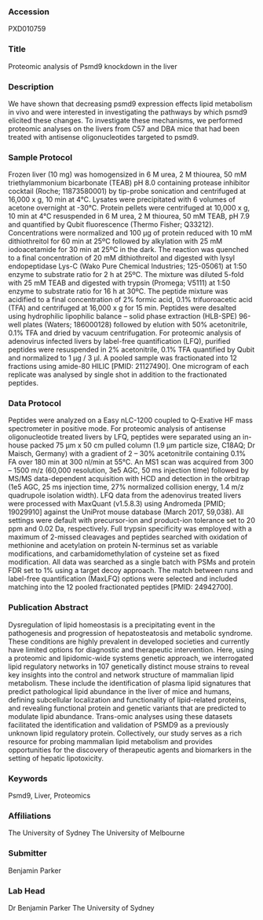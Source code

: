 ### Accession
PXD010759

### Title
Proteomic analysis of Psmd9 knockdown in the liver

### Description
We have shown that decreasing psmd9 expression effects lipid metabolism in vivo and were interested in investigating the pathways by which psmd9 elicited these changes. To investigate these mechanisms, we performed proteomic analyses on the livers from C57 and DBA mice that had been treated with antisense oligonucleotides targeted to psmd9.

### Sample Protocol
Frozen liver (10 mg) was homogensized in 6 M urea, 2 M thiourea, 50 mM triethylammonium bicarbonate (TEAB) pH 8.0 containing protease inhibitor cocktail (Roche; 11873580001) by tip-probe sonication and centrifuged at 16,000 x g, 10 min at 4°C. Lysates were precipitated with 6 volumes of acetone overnight at -30°C. Protein pellets were centrifuged at 10,000 x g, 10 min at 4°C resuspended in 6 M urea, 2 M thiourea, 50 mM TEAB, pH 7.9 and quantified by Qubit fluorescence (Thermo Fisher; Q33212). Concentrations were normalized and 100 µg of protein reduced with 10 mM dithiothreitol for 60 min at 25ºC followed by alkylation with 25 mM iodoacetamide for 30 min at 25ºC in the dark. The reaction was quenched to a final concentration of 20 mM dithiothreitol and digested with lysyl endopeptidase Lys-C (Wako Pure Chemical Industries; 125-05061) at 1:50 enzyme to substrate ratio for 2 h at 25ºC. The mixture was diluted 5-fold with 25 mM TEAB and digested with trypsin (Promega; V5111) at 1:50 enzyme to substrate ratio for 16 h at 30ºC. The peptide mixture was acidified to a final concentration of 2% formic acid, 0.1% trifuoroacetic acid (TFA) and centrifuged at 16,000 x g for 15 min. Peptides were desalted using hydrophilic lipophilic balance – solid phase extraction (HLB-SPE) 96-well plates (Waters; 186000128) followed by elution with 50% acetonitrile, 0.1% TFA and dried by vacuum centrifugation. For proteomic analysis of adenovirus infected livers by label-free quantification (LFQ), purified peptides were resuspended in 2% acetonitrile, 0.1% TFA quantified by Qubit and normalized to 1 µg / 3 µl. A pooled sample was fractionated into 12 fractions using amide-80 HILIC [PMID: 21127490]. One microgram of each replicate was analysed by single shot in addition to the fractionated peptides.

### Data Protocol
Peptides were analyzed on a Easy nLC-1200 coupled to Q-Exative HF mass spectrometer in positive mode. For proteomic analysis of antisense oligonucleotide treated livers by LFQ, peptides were separated using an in-house packed 75 μm x 50 cm pulled column (1.9 μm particle size, C18AQ; Dr Maisch, Germany) with a gradient of 2 – 30% acetonitrile containing 0.1% FA over 180 min at 300 nl/min at 55°C. An MS1 scan was acquired from 300 – 1500 m/z (60,000 resolution, 3e5 AGC, 50 ms injection time) followed by MS/MS data-dependent acquisition with HCD and detection in the orbitrap (1e5 AGC, 25 ms injection time, 27% normalized collision energy, 1.4 m/z quadrupole isolation width). LFQ data from the adenovirus treated livers were processed with MaxQuant (v1.5.8.3) using Andromeda [PMID; 19029910] against the UniProt mouse database (March 2017, 59,038). All settings were default with precursor-ion and product-ion tolerance set to 20 ppm and 0.02 Da, respectively. Full trypsin specificity was employed with a maximum of 2-missed cleavages and peptides searched with oxidation of methionine and acetylation on protein N-terminus set as variable modifications, and carbamidomethylation of cysteine set as fixed modification. All data was searched as a single batch with PSMs and protein FDR set to 1% using a target decoy approach. The match between runs and label-free quantification (MaxLFQ) options were selected and included matching into the 12 pooled fractionated peptides [PMID: 24942700].

### Publication Abstract
Dysregulation of lipid homeostasis is a precipitating event in the pathogenesis and progression of hepatosteatosis and metabolic syndrome. These conditions are highly prevalent in developed societies and currently have limited options for diagnostic and therapeutic intervention. Here, using a proteomic and lipidomic-wide systems genetic approach, we interrogated lipid regulatory networks in 107 genetically distinct mouse strains to reveal key insights into the control and network structure of mammalian lipid metabolism. These include the identification of plasma lipid signatures that predict pathological lipid abundance in the liver of mice and humans, defining subcellular localization and functionality of lipid-related proteins, and revealing functional protein and genetic variants that are predicted to modulate lipid abundance. Trans-omic analyses using these datasets facilitated the identification and validation of PSMD9&#xa0;as a previously unknown lipid regulatory protein. Collectively, our study serves as a rich resource for probing mammalian lipid metabolism and provides opportunities for the discovery of therapeutic agents and biomarkers in the setting of hepatic lipotoxicity.

### Keywords
Psmd9, Liver, Proteomics

### Affiliations
The University of Sydney
The University of Melbourne

### Submitter
Benjamin Parker

### Lab Head
Dr Benjamin Parker
The University of Sydney


